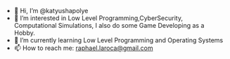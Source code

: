 - 👋 Hi, I’m @katyushapolye
- 👀 I’m interested in Low Level Programming,CyberSecurity, Computational Simulations, I also do some Game Developing as a Hobby.
- 🌱 I’m currently learning Low Level Programming and Operating Systems
- 📫 How to reach me: raphael.laroca@gmail.com

<!---
katyushapolye/katyushapolye is a ✨ special ✨ repository because its `README.md` (this file) appears on your GitHub profile.
You can click the Preview link to take a look at your changes.
--->
